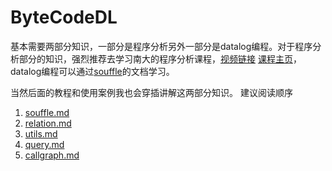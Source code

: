 # ByteCodeDL

基本需要两部分知识，一部分是程序分析另外一部分是datalog编程。对于程序分析部分的知识，强烈推荐去学习南大的程序分析课程，[视频链接](https://space.bilibili.com/2919428/channel/seriesdetail?sid=1006553) [课程主页](https://pascal-group.bitbucket.io/teaching.html)，datalog编程可以通过[souffle](https://souffle-lang.github.io/)的文档学习。

当然后面的教程和使用案例我也会穿插讲解这两部分知识。
建议阅读顺序

1. [souffle.md](souffle.md)
2. [relation.md](relation.md)
3. [utils.md](utils.md)
4. [query.md](query.md)
5. [callgraph.md](callgraph.md)
